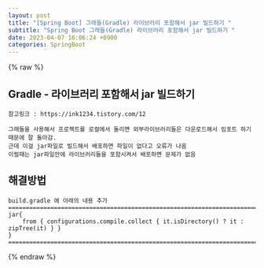 ```yaml
---  
layout: post  
title: "[Spring Boot] 그래들(Gradle) 라이브러리 포함해서 jar 빌드하기 "  
subtitle: "Spring Boot 그래들(Gradle) 라이브러리 포함해서 jar 빌드하기 "  
date: 2023-04-07 16:06:24 +0900  
categories: SpringBoot  
---  
```

{% raw %}  
## Gradle - 라이브러리 포함해서 jar 빌드하기  
	참고링크 : https://ink1234.tistory.com/12  
  
	그래들을 사용해서 프로젝트를 로컬에서 돌리면 외부라이브러리들은 다운로드해서 임포트 하기때문에 잘 돌아감.  
	근데 이걸 jar파일로 빌드해서 배포하면 파일이 없다고 오류가 나옴  
	이럴때는 jar파일안에 라이브러리들을 포함시켜서 배포하면 문제가 없음  
  
## 해결방법  
  
	build.gradle 에 아래의 내용 추가  
	=================================================================================================================  
	jar{  
		from { configurations.compile.collect { it.isDirectory() ? it : zipTree(it) } }  
	}  
	=================================================================================================================  
  
{% endraw %}